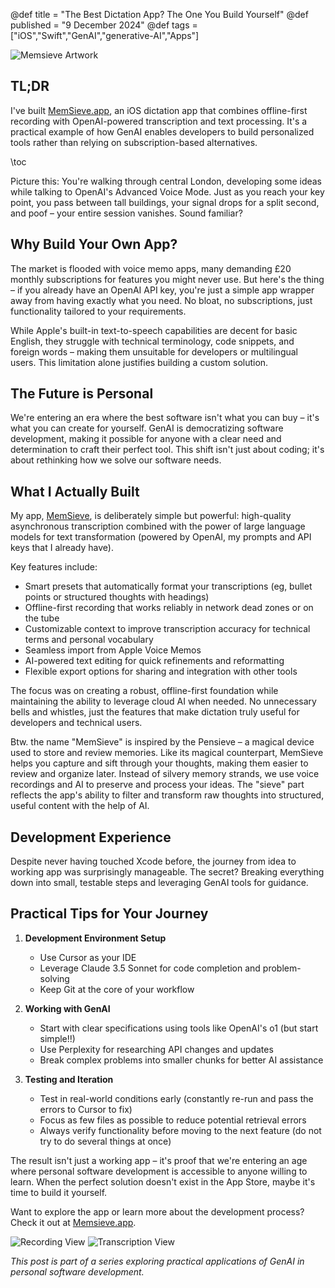 @def title = "The Best Dictation App? The One You Build Yourself"
@def published = "9 December 2024"
@def tags = ["iOS","Swift","GenAI","generative-AI","Apps"]

![Memsieve Artwork](/assets/memsieve_ios_app/artwork.png)

## TL;DR
I've built [MemSieve.app](https://github.com/svilupp/ios-memsieve-app), an iOS dictation app that combines offline-first recording with OpenAI-powered transcription and text processing. It's a practical example of how GenAI enables developers to build personalized tools rather than relying on subscription-based alternatives.

\toc

Picture this: You're walking through central London, developing some ideas while talking to OpenAI's Advanced Voice Mode. Just as you reach your key point, you pass between tall buildings, your signal drops for a split second, and poof – your entire session vanishes. Sound familiar?

## Why Build Your Own App?
The market is flooded with voice memo apps, many demanding £20 monthly subscriptions for features you might never use. But here's the thing – if you already have an OpenAI API key, you're just a simple app wrapper away from having exactly what you need. No bloat, no subscriptions, just functionality tailored to your requirements. 

While Apple's built-in text-to-speech capabilities are decent for basic English, they struggle with technical terminology, code snippets, and foreign words – making them unsuitable for developers or multilingual users. This limitation alone justifies building a custom solution.

## The Future is Personal
We're entering an era where the best software isn't what you can buy – it's what you can create for yourself. GenAI is democratizing software development, making it possible for anyone with a clear need and determination to craft their perfect tool. This shift isn't just about coding; it's about rethinking how we solve our software needs.

## What I Actually Built
My app, [MemSieve](https://github.com/svilupp/ios-memsieve-app), is deliberately simple but powerful: high-quality asynchronous transcription combined with the power of large language models for text transformation (powered by OpenAI, my prompts and API keys that I already have). 

Key features include:
- Smart presets that automatically format your transcriptions (eg, bullet points or structured thoughts with headings)
- Offline-first recording that works reliably in network dead zones or on the tube
- Customizable context to improve transcription accuracy for technical terms and personal vocabulary
- Seamless import from Apple Voice Memos
- AI-powered text editing for quick refinements and reformatting
- Flexible export options for sharing and integration with other tools

The focus was on creating a robust, offline-first foundation while maintaining the ability to leverage cloud AI when needed. No unnecessary bells and whistles, just the features that make dictation truly useful for developers and technical users.

Btw. the name "MemSieve" is inspired by the Pensieve – a magical device used to store and review memories. Like its magical counterpart, MemSieve helps you capture and sift through your thoughts, making them easier to review and organize later. Instead of silvery memory strands, we use voice recordings and AI to preserve and process your ideas. The "sieve" part reflects the app's ability to filter and transform raw thoughts into structured, useful content with the help of AI.

## Development Experience
Despite never having touched Xcode before, the journey from idea to working app was surprisingly manageable. The secret? Breaking everything down into small, testable steps and leveraging GenAI tools for guidance.

## Practical Tips for Your Journey
1. **Development Environment Setup**
   - Use Cursor as your IDE
   - Leverage Claude 3.5 Sonnet for code completion and problem-solving
   - Keep Git at the core of your workflow

2. **Working with GenAI**
   - Start with clear specifications using tools like OpenAI's o1 (but start simple!!)
   - Use Perplexity for researching API changes and updates
   - Break complex problems into smaller chunks for better AI assistance

3. **Testing and Iteration**
   - Test in real-world conditions early (constantly re-run and pass the errors to Cursor to fix)
   - Focus as few files as possible to reduce potential retrieval errors
   - Always verify functionality before moving to the next feature (do not try to do several things at once)

The result isn't just a working app – it's proof that we're entering an age where personal software development is accessible to anyone willing to learn. When the perfect solution doesn't exist in the App Store, maybe it's time to build it yourself.

Want to explore the app or learn more about the development process? Check it out at [Memsieve.app](https://github.com/svilupp/ios-memsieve-app).

![Recording View](/assets/memsieve_ios_app/screenshot.png)
![Transcription View](/assets/memsieve_ios_app/screenshot2.png)

*This post is part of a series exploring practical applications of GenAI in personal software development.*